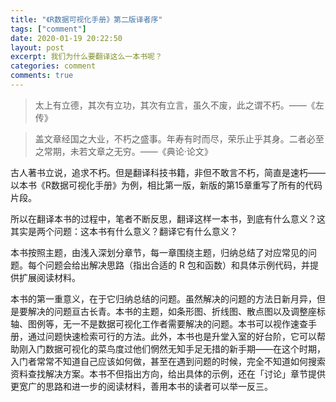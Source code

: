```yaml
---
title: "《R数据可视化手册》第二版译者序"
tags: ["comment"]
date: 2020-01-19 20:22:50
layout: post
excerpt: 我们为什么要翻译这么一本书呢？
categories: comment
comments: true
---
```


> 太上有立德，其次有立功，其次有立言，虽久不废，此之谓不朽。——《左传》

> 盖文章经国之大业，不朽之盛事。年寿有时而尽，荣乐止乎其身。二者必至之常期，未若文章之无穷。——《典论·论文》

古人著书立说，追求不朽。但是翻译科技书籍，非但不敢言不朽，简直是速朽——以本书《R数据可视化手册》为例，相比第一版，新版的第15章重写了所有的代码片段。

所以在翻译本书的过程中，笔者不断反思，翻译这样一本书，到底有什么意义？这其实是两个问题：这本书有什么意义？翻译它有什么意义？

本书按照主题，由浅入深划分章节，每一章围绕主题，归纳总结了对应常见的问题。每个问题会给出解决思路（指出合适的 R 包和函数）和具体示例代码，并提供扩展阅读材料。

本书的第一重意义，在于它归纳总结的问题。虽然解决的问题的方法日新月异，但是要解决的问题亘古长青。本书的主题，如条形图、折线图、散点图以及调整座标轴、图例等，无一不是数据可视化工作者需要解决的问题。本书可以视作速查手册，通过问题快速检索可行的方法。此外，本书也是升堂入室的好台阶，它可以帮助刚入门数据可视化的菜鸟度过他们惘然无知手足无措的新手期——在这个时期，入门者常常不知道自己应该如何做，甚至在遇到问题的时候，完全不知道如何搜索资料查找解决方案。本书不但指出方向，给出具体的示例，还在「讨论」章节提供更宽广的思路和进一步的阅读材料，善用本书的读者可以举一反三。



